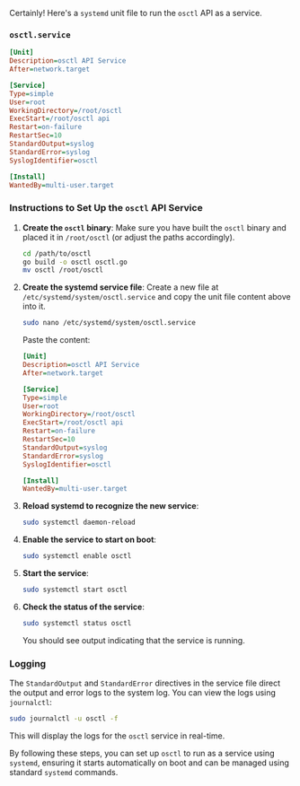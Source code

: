 Certainly! Here's a `systemd` unit file to run the `osctl` API as a service.

### `osctl.service`

```ini
[Unit]
Description=osctl API Service
After=network.target

[Service]
Type=simple
User=root
WorkingDirectory=/root/osctl
ExecStart=/root/osctl api
Restart=on-failure
RestartSec=10
StandardOutput=syslog
StandardError=syslog
SyslogIdentifier=osctl

[Install]
WantedBy=multi-user.target
```

### Instructions to Set Up the `osctl` API Service

1. **Create the `osctl` binary**:
   Make sure you have built the `osctl` binary and placed it in `/root/osctl` (or adjust the paths accordingly).

   ```bash
   cd /path/to/osctl
   go build -o osctl osctl.go
   mv osctl /root/osctl
   ```

2. **Create the systemd service file**:
   Create a new file at `/etc/systemd/system/osctl.service` and copy the unit file content above into it.

   ```bash
   sudo nano /etc/systemd/system/osctl.service
   ```

   Paste the content:

   ```ini
   [Unit]
   Description=osctl API Service
   After=network.target

   [Service]
   Type=simple
   User=root
   WorkingDirectory=/root/osctl
   ExecStart=/root/osctl api
   Restart=on-failure
   RestartSec=10
   StandardOutput=syslog
   StandardError=syslog
   SyslogIdentifier=osctl

   [Install]
   WantedBy=multi-user.target
   ```

3. **Reload systemd to recognize the new service**:
   ```bash
   sudo systemctl daemon-reload
   ```

4. **Enable the service to start on boot**:
   ```bash
   sudo systemctl enable osctl
   ```

5. **Start the service**:
   ```bash
   sudo systemctl start osctl
   ```

6. **Check the status of the service**:
   ```bash
   sudo systemctl status osctl
   ```

   You should see output indicating that the service is running.

### Logging

The `StandardOutput` and `StandardError` directives in the service file direct the output and error logs to the system log. You can view the logs using `journalctl`:

```bash
sudo journalctl -u osctl -f
```

This will display the logs for the `osctl` service in real-time.

By following these steps, you can set up `osctl` to run as a service using `systemd`, ensuring it starts automatically on boot and can be managed using standard `systemd` commands.
